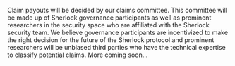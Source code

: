 Claim payouts will be decided by our claims committee. This committee will be made up of Sherlock governance participants as well as prominent researchers in the security space who are affiliated with the Sherlock security team. We believe governance participants are incentivized to make the right decision for the future of the Sherlock protocol and prominent researchers will be unbiased third parties who have the technical expertise to classify potential claims. More coming soon...
